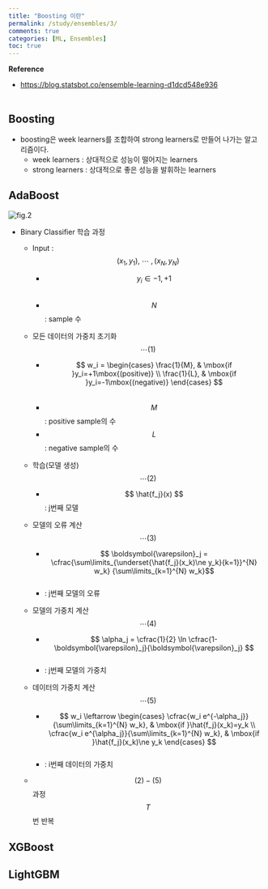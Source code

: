 ```yaml
---
title: "Boosting 이란"
permalink: /study/ensembles/3/
comments: true
categories: [ML, Ensembles]
toc: true
---
```


**Reference**

- https://blog.statsbot.co/ensemble-learning-d1dcd548e936
<br><br>

## Boosting

- boosting은 week learners를 조합하여 strong learners로 만들어 나가는 알고리즘이다.
  - week learners : 상대적으로 성능이 떨어지는 learners
  - strong learners : 상대적으로 좋은 성능을 발휘하는 learners


## AdaBoost

![fig.2](../images/ensembles_3_2.png)

- Binary Classifier 학습 과정
  - Input : $$ (x_1, y_1),\ \cdots\ ,(x_N, y_N) $$
    - $$ y_i \in {-1, +1} $$ <br>
    - $$ N $$ : sample 수

  - 모든 데이터의 가중치 초기화 $$ \cdots(1) $$
    - $$ w_i =
      \begin{cases}
      \frac{1}{M}, & \mbox{if }y_i=+1\mbox{(positive)} \\
      \frac{1}{L}, & \mbox{if }y_i=-1\mbox{(negative)}
      \end{cases} $$ <br>
    - $$ M $$ : positive sample의 수
    - $$ L $$ : negative sample의 수

  - 학습(모델 생성) $$ \cdots(2) $$
    - $$ \hat{f_j}(x) $$: j번째 모델

  - 모델의 오류 계산 $$ \cdots(3) $$
    - $$ \boldsymbol{\varepsilon}_j =
      \cfrac{\sum\limits_{\underset{\hat{f_j}(x_k)\ne y_k}{k=1}}^{N} w_k}
      {\sum\limits_{k=1}^{N} w_k}$$ <br>
    - : j번째 모델의 오류

  - 모델의 가중치 계산 $$ \cdots(4) $$
    - $$ \alpha_j = \cfrac{1}{2}
      \ln \cfrac{1-\boldsymbol{\varepsilon}_j}{\boldsymbol{\varepsilon}_j} $$ <br>
    - : j번째 모델의 가중치

  - 데이터의 가중치 계산 $$ \cdots(5) $$
    - $$ w_i \leftarrow
      \begin{cases}
      \cfrac{w_i e^{-\alpha_j}}{\sum\limits_{k=1}^{N} w_k}, & \mbox{if }\hat{f_j}(x_k)=y_k \\
      \cfrac{w_i e^{\alpha_j}}{\sum\limits_{k=1}^{N} w_k}, & \mbox{if }\hat{f_j}(x_k)\ne y_k
      \end{cases} $$ <br>
    - : i번째 데이터의 가중치

  - $$ (2)- (5) $$ 과정 $$ T $$번 반복

## XGBoost

## LightGBM
